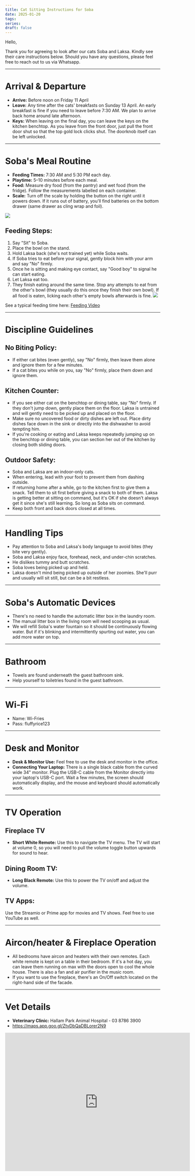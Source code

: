 ```yaml
---
title: Cat Sitting Instructions for Soba
date: 2025-01-20
tags: 
series: 
draft: false
---
```

Hello,

Thank you for agreeing to look after our cats Soba and Laksa. Kindly see their care instructions below. Should you have any questions, please feel free to reach out to us via Whatsapp.

---
# Arrival & Departure 

- **Arrive:** Before noon on Friday 11 April
- **Leave:** Any time after the cats' breakfasts on Sunday 13 April. An early breakfast is fine if you need to leave before 7:30 AM. We plan to arrive back home around late afternoon.
- **Keys:** When leaving on the final day, you can leave the keys on the kitchen benchtop. As you leave from the front door, just pull the front door shut so that the top gold lock clicks shut. The doorknob itself can be left unlocked.

---
# Soba's Meal Routine

- **Feeding Times:** 7:30 AM and 5:30 PM each day.
- **Playtime:** 5–10 minutes before each meal.
- **Food:** Measure dry food (from the pantry) and wet food (from the fridge). Follow the measurements labelled on each container.
- **Scale:** Turn off the scale by holding the button on the right until it powers down. If it runs out of battery, you'll find batteries on the bottom drawer (same drawer as cling wrap and foil).

**![](https://lh7-rt.googleusercontent.com/docsz/AD_4nXeROeX4F4BKPBuKMjrh-BcXelch6M09yYAnBdJe17x2LIdOLnsL-Kd4cQTW4ngrH_txQjjc4tsW1CjjquRZNfZVdS_BVObXGsjKZhv1f5nYNzTpf1_VlpB-ESYQS_sbzMTUI_V_JWBKLdx9wPNWQacMY2I?key=_6lhS3vg6BtRTelOzHpsrbu0)**

## Feeding Steps:

1. Say "Sit" to Soba.
2. Place the bowl on the stand. 
3. Hold Laksa back (she's not trained yet) while Soba waits.
4. If Soba tries to eat before your signal, gently block him with your arm and say "No" firmly.
5. Once he is sitting and making eye contact, say "Good boy" to signal he can start eating. 
6. Let Laksa eat too. 
7. They finish eating around the same time. Stop any attempts to eat from the other's bowl (they usually do this once they finish their own bowl). If all food is eaten, licking each other's empty bowls afterwards is fine.
   **![](https://lh7-rt.googleusercontent.com/docsz/AD_4nXdRcqSugWpI32-xXZYTTfeyt_2KPJPIBmejhh_5ElK-ULSDIVzQ5Zs2-_vIBdAWnGB2Jkb2oRuVeZdBnGQuNLMMjH6e6rcWci0_ZvAuUo1dcragM5yIrK6TalvXpQ7vSGce_dkjk04NRSWD3iUqufJeQH7Z?key=_6lhS3vg6BtRTelOzHpsrbu0)**


See a typical feeding time here: [Feeding Video](https://drive.google.com/file/d/1UHcSNu7qQpUvrl3b-K-Rem_-jjNW2gM2/view?usp=sharing)

---
# Discipline Guidelines

## No Biting Policy:
- If either cat bites (even gently), say "No" firmly, then leave them alone and ignore them for a few minutes.
- If a cat bites you while on you, say "No" firmly, place them down and ignore them.

## Kitchen Counter:
- If you see either cat on the benchtop or dining table, say "No" firmly. If they don't jump down, gently place them on the floor. Laksa is untrained and will gently need to be picked up and placed on the floor.
- Make sure no uncovered food or dirty dishes are left out. Place dirty dishes face down in the sink or directly into the dishwasher to avoid tempting him.
- If you're cooking or eating and Laksa keeps repeatedly jumping up on the benchtop or dining table, you can section her out of the kitchen by closing both sliding doors.

## Outdoor Safety:
- Soba and Laksa are an indoor-only cats.
- When entering, lead with your foot to prevent them from dashing outside.
- If returning home after a while, go to the kitchen first to give them a snack. Tell them to sit first before giving a snack to both of them. Laksa is getting better at sitting on command, but it's OK if she doesn't always get it since she's still learning. So long as Soba sits on command.
- Keep both front and back doors closed at all times.

---
# Handling Tips

- Pay attention to Soba and Laksa's body language to avoid bites (they bite very gently).
- Soba and Laksa enjoy face, forehead, neck, and under-chin scratches.
- He dislikes tummy and butt scratches.
- Soba loves being picked up and held.
- Laksa doesn't mind being picked up outside of her zoomies. She'll purr and usually will sit still, but can be a bit restless.

---
# Soba's Automatic Devices

- There's no need to handle the automatic litter box in the laundry room.
- The manual litter box in the living room will need scooping as usual.
- We will refill Soba's water fountain so it should be continuously flowing water. But if it's blinking and intermittently spurting out water, you can add more water on top. 

---
# Bathroom

- Towels are found underneath the guest bathroom sink.
- Help yourself to toiletries found in the guest bathroom.

---
# Wi-Fi
- Name: Wi-Fries
- Pass: fluffyrice123

---
# Desk and Monitor

- **Desk & Monitor Use:** Feel free to use the desk and monitor in the office.
- **Connecting Your Laptop:** There is a single black cable from the curved wide 34" monitor. Plug the USB-C cable from the Monitor directly into your laptop's USB-C port. Wait a few minutes, the screen should automatically display, and the mouse and keyboard should automatically work. 

---
# TV Operation

## Fireplace TV
- **Short White Remote:** Use this to navigate the TV menu. The TV will start at volume 0, so you will need to pull the volume toggle button upwards for sound to hear.
## Dining Room TV:
- **Long Black Remote:** Use this to power the TV on/off and adjust the volume.

## TV Apps:
Use the Streamio or Prime app for movies and TV shows. Feel free to use YouTube as well.

---
# Aircon/heater & Fireplace Operation

- All bedrooms have aircon and heaters with their own remotes. Each white remote is kept on a table in their bedroom. If it's a hot day, you can leave them running on max with the doors open to cool the whole house. There is also a fan and air purifier in the music room.
- If you want to use the fireplace, there's an On/Off switch located on the right-hand side of the facade. 

---
# Vet Details

- **Veterinary Clinic:** Hallam Park Animal Hospital - 03 8786 3900
- https://maps.app.goo.gl/ZtvDbQaDBLorer2N9
 <iframe src="https://www.google.com/maps/embed?pb=!1m18!1m12!1m3!1d3144.0596270351143!2d145.27169881294614!3d-37.99906964453671!2m3!1f0!2f0!3f0!3m2!1i1024!2i768!4f13.1!3m3!1m2!1s0x6ad6172691bbc86f%3A0x2fce07660c349ab6!2sHallam%20Park%20Animal%20Hospital!5e0!3m2!1sen!2sau!4v1737350628677!5m2!1sen!2sau" width="600" height="450" style="border:0;" allowfullscreen="" loading="lazy" referrerpolicy="no-referrer-when-downgrade"></iframe>
